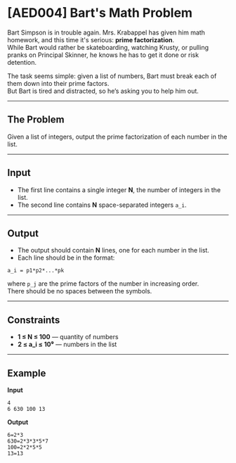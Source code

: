 # [AED004] Bart's Math Problem

Bart Simpson is in trouble again. Mrs. Krabappel has given him math homework, and this time it's serious: **prime factorization**.  
While Bart would rather be skateboarding, watching Krusty, or pulling pranks on Principal Skinner, he knows he has to get it done or risk detention.

The task seems simple: given a list of numbers, Bart must break each of them down into their prime factors.  
But Bart is tired and distracted, so he’s asking you to help him out.

---

## The Problem

Given a list of integers, output the prime factorization of each number in the list.

---

## Input

- The first line contains a single integer **N**, the number of integers in the list.  
- The second line contains **N** space-separated integers `a_i`.

---

## Output

- The output should contain **N** lines, one for each number in the list.  
- Each line should be in the format:

```
a_i = p1*p2*...*pk
```

where `p_j` are the prime factors of the number in increasing order.  
There should be no spaces between the symbols.

---

## Constraints

- **1 ≤ N ≤ 100** — quantity of numbers  
- **2 ≤ a_i ≤ 10⁹** — numbers in the list

---

## Example

**Input**
```
4
6 630 100 13
```

**Output**
```
6=2*3
630=2*3*3*5*7
100=2*2*5*5
13=13
```
